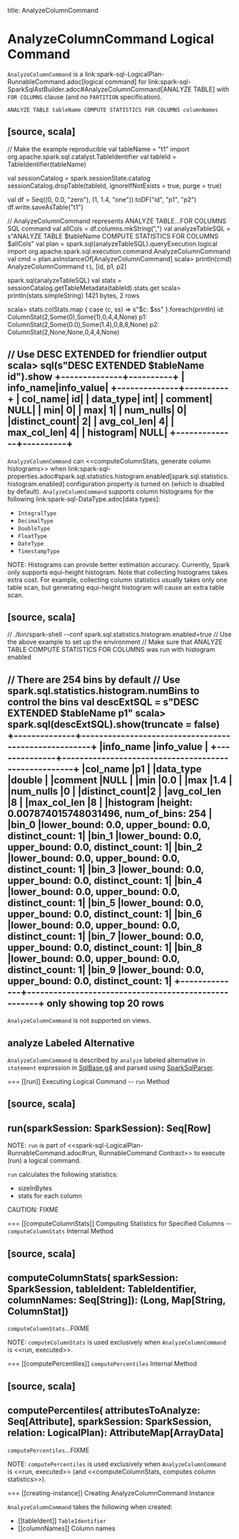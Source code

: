 title: AnalyzeColumnCommand

# AnalyzeColumnCommand Logical Command

`AnalyzeColumnCommand` is a link:spark-sql-LogicalPlan-RunnableCommand.adoc[logical command] for link:spark-sql-SparkSqlAstBuilder.adoc#AnalyzeColumnCommand[ANALYZE TABLE] with `FOR COLUMNS` clause (and no `PARTITION` specification).

```
ANALYZE TABLE tableName COMPUTE STATISTICS FOR COLUMNS columnNames
```

[source, scala]
----
// Make the example reproducible
val tableName = "t1"
import org.apache.spark.sql.catalyst.TableIdentifier
val tableId = TableIdentifier(tableName)

val sessionCatalog = spark.sessionState.catalog
sessionCatalog.dropTable(tableId, ignoreIfNotExists = true, purge = true)

val df = Seq((0, 0.0, "zero"), (1, 1.4, "one")).toDF("id", "p1", "p2")
df.write.saveAsTable("t1")

// AnalyzeColumnCommand represents ANALYZE TABLE...FOR COLUMNS SQL command
val allCols = df.columns.mkString(",")
val analyzeTableSQL = s"ANALYZE TABLE $tableName COMPUTE STATISTICS FOR COLUMNS $allCols"
val plan = spark.sql(analyzeTableSQL).queryExecution.logical
import org.apache.spark.sql.execution.command.AnalyzeColumnCommand
val cmd = plan.asInstanceOf[AnalyzeColumnCommand]
scala> println(cmd)
AnalyzeColumnCommand `t1`, [id, p1, p2]

spark.sql(analyzeTableSQL)
val stats = sessionCatalog.getTableMetadata(tableId).stats.get
scala> println(stats.simpleString)
1421 bytes, 2 rows

scala> stats.colStats.map { case (c, ss) => s"$c: $ss" }.foreach(println)
id: ColumnStat(2,Some(0),Some(1),0,4,4,None)
p1: ColumnStat(2,Some(0.0),Some(1.4),0,8,8,None)
p2: ColumnStat(2,None,None,0,4,4,None)

// Use DESC EXTENDED for friendlier output
scala> sql(s"DESC EXTENDED $tableName id").show
+--------------+----------+
|     info_name|info_value|
+--------------+----------+
|      col_name|        id|
|     data_type|       int|
|       comment|      NULL|
|           min|         0|
|           max|         1|
|     num_nulls|         0|
|distinct_count|         2|
|   avg_col_len|         4|
|   max_col_len|         4|
|     histogram|      NULL|
+--------------+----------+
----

`AnalyzeColumnCommand` can <<computeColumnStats, generate column histograms>> when link:spark-sql-properties.adoc#spark.sql.statistics.histogram.enabled[spark.sql.statistics.histogram.enabled] configuration property is turned on (which is disabled by default). `AnalyzeColumnCommand` supports column histograms for the following link:spark-sql-DataType.adoc[data types]:

* `IntegralType`
* `DecimalType`
* `DoubleType`
* `FloatType`
* `DateType`
* `TimestampType`

NOTE: Histograms can provide better estimation accuracy. Currently, Spark only supports equi-height histogram. Note that collecting histograms takes extra cost. For example, collecting column statistics usually takes only one table scan, but generating equi-height histogram will cause an extra table scan.

[source, scala]
----
// ./bin/spark-shell --conf spark.sql.statistics.histogram.enabled=true
// Use the above example to set up the environment
// Make sure that ANALYZE TABLE COMPUTE STATISTICS FOR COLUMNS was run with histogram enabled

// There are 254 bins by default
// Use spark.sql.statistics.histogram.numBins to control the bins
val descExtSQL = s"DESC EXTENDED $tableName p1"
scala> spark.sql(descExtSQL).show(truncate = false)
+--------------+-----------------------------------------------------+
|info_name     |info_value                                           |
+--------------+-----------------------------------------------------+
|col_name      |p1                                                   |
|data_type     |double                                               |
|comment       |NULL                                                 |
|min           |0.0                                                  |
|max           |1.4                                                  |
|num_nulls     |0                                                    |
|distinct_count|2                                                    |
|avg_col_len   |8                                                    |
|max_col_len   |8                                                    |
|histogram     |height: 0.007874015748031496, num_of_bins: 254       |
|bin_0         |lower_bound: 0.0, upper_bound: 0.0, distinct_count: 1|
|bin_1         |lower_bound: 0.0, upper_bound: 0.0, distinct_count: 1|
|bin_2         |lower_bound: 0.0, upper_bound: 0.0, distinct_count: 1|
|bin_3         |lower_bound: 0.0, upper_bound: 0.0, distinct_count: 1|
|bin_4         |lower_bound: 0.0, upper_bound: 0.0, distinct_count: 1|
|bin_5         |lower_bound: 0.0, upper_bound: 0.0, distinct_count: 1|
|bin_6         |lower_bound: 0.0, upper_bound: 0.0, distinct_count: 1|
|bin_7         |lower_bound: 0.0, upper_bound: 0.0, distinct_count: 1|
|bin_8         |lower_bound: 0.0, upper_bound: 0.0, distinct_count: 1|
|bin_9         |lower_bound: 0.0, upper_bound: 0.0, distinct_count: 1|
+--------------+-----------------------------------------------------+
only showing top 20 rows
----

`AnalyzeColumnCommand` is not supported on views.

## analyze Labeled Alternative

`AnalyzeColumnCommand` is described by `analyze` labeled alternative in `statement` expression in [SqlBase.g4](../sql/AstBuilder.md#grammar) and parsed using [SparkSqlParser](../sql/SparkSqlParser.md#visitAnalyze).

=== [[run]] Executing Logical Command -- `run` Method

[source, scala]
----
run(sparkSession: SparkSession): Seq[Row]
----

NOTE: `run` is part of <<spark-sql-LogicalPlan-RunnableCommand.adoc#run, RunnableCommand Contract>> to execute (run) a logical command.

`run` calculates the following statistics:

* sizeInBytes
* stats for each column

CAUTION: FIXME

=== [[computeColumnStats]] Computing Statistics for Specified Columns -- `computeColumnStats` Internal Method

[source, scala]
----
computeColumnStats(
  sparkSession: SparkSession,
  tableIdent: TableIdentifier,
  columnNames: Seq[String]): (Long, Map[String, ColumnStat])
----

`computeColumnStats`...FIXME

NOTE: `computeColumnStats` is used exclusively when `AnalyzeColumnCommand` is <<run, executed>>.

=== [[computePercentiles]] `computePercentiles` Internal Method

[source, scala]
----
computePercentiles(
  attributesToAnalyze: Seq[Attribute],
  sparkSession: SparkSession,
  relation: LogicalPlan): AttributeMap[ArrayData]
----

`computePercentiles`...FIXME

NOTE: `computePercentiles` is used exclusively when `AnalyzeColumnCommand` is <<run, executed>> (and <<computeColumnStats, computes column statistics>>).

=== [[creating-instance]] Creating AnalyzeColumnCommand Instance

`AnalyzeColumnCommand` takes the following when created:

* [[tableIdent]] `TableIdentifier`
* [[columnNames]] Column names
